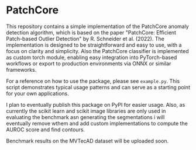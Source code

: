 # PatchCore

This repository contains a simple implementation of the PatchCore anomaly detection algorithm, which is based on the paper "PatchCore: Efficient Patch-based Outlier Detection" by R. Schneider et al. (2022). The implementation is designed to be straightforward and easy to use, with a focus on clarity and simplicity.
Also the PatchCore classifier is implemented as custom torch module, enabling easy integration into PyTorch-based workflows or export to production environments via ONNX or similar frameworks.

For a reference on how to use the package, please see `example.py`. This script demonstrates typical usage patterns and can serve as a starting point for your own applications.

I plan to eventually publish this package on PyPI for easier usage. Also, as currently the scikit learn and scikit image libraries are only used in evaluating the benchmark asn generating the segmentations i will eventually remove wthem and add custom implementations to compute the AUROC score and find contours.

Benchmark results on the MVTecAD dataset will be uploaded soon.
